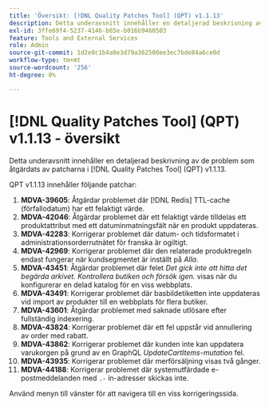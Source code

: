 ```yaml
---
title: 'Översikt: [!DNL Quality Patches Tool] (QPT) v1.1.13'
description: Detta underavsnitt innehåller en detaljerad beskrivning av de problem som åtgärdats av patcharna i [!DNL Quality Patches Tool] (QPT) v1.1.13.
exl-id: 3ffe69f4-5237-4146-b65e-b016b9460503
feature: Tools and External Services
role: Admin
source-git-commit: 1d2e0c1b4a8e3d79a362500ee3ec7bde84a6ce0d
workflow-type: tm+mt
source-wordcount: '256'
ht-degree: 0%

---
```


# [!DNL Quality Patches Tool] (QPT) v1.1.13 - översikt

Detta underavsnitt innehåller en detaljerad beskrivning av de problem som åtgärdats av patcharna i [!DNL Quality Patches Tool] (QPT) v1.1.13.

QPT v1.1.13 innehåller följande patchar:

1. **MDVA-39605**: Åtgärdar problemet där [!DNL Redis] TTL-cache (förfallodatum) har ett felaktigt värde.
1. **MDVA-42046**: Åtgärdar problemet där ett felaktigt värde tilldelas ett produktattribut med ett datuminmatningsfält när en produkt uppdateras.
1. **MDVA-42283**: Korrigerar problemet där datum- och tidsformatet i administrationsorderrutnätet för franska är ogiltigt.
1. **MDVA-42969**: Korrigerar problemet där den relaterade produktregeln endast fungerar när kundsegmentet är inställt på *Alla*.
1. **MDVA-43451**: Åtgärdar problemet där felet *Det gick inte att hitta det begärda arkivet. Kontrollera butiken och försök igen.* visas när du konfigurerar en delad katalog för en viss webbplats.
1. **MDVA-43491**: Korrigerar problemet där basbildetiketten inte uppdateras vid import av produkter till en webbplats för flera butiker.
1. **MDVA-43601**: Åtgärdar problemet med saknade utlösare efter fullständig indexering.
1. **MDVA-43824**: Korrigerar problemet där ett fel uppstår vid annullering av order med rabatt.
1. **MDVA-43862**: Korrigerar problemet där kunden inte kan uppdatera varukorgen på grund av en GraphQL *UpdateCartItems-mutation* fel.
1. **MDVA-43935**: Korrigerar problemet där merförsäljning visas två gånger.
1. **MDVA-44188**: Korrigerar problemet där systemutfärdade e-postmeddelanden med `.-` in-adresser skickas inte.

Använd menyn till vänster för att navigera till en viss korrigeringssida.
